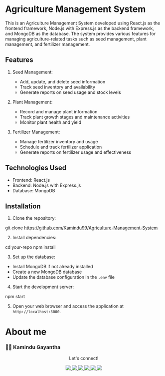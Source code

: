 # Agriculture Management System

This is an Agriculture Management System developed using React.js as the frontend framework, Node.js with Express.js as the backend framework, and MongoDB as the database. The system provides various features for managing agriculture-related tasks such as seed management, plant management, and fertilizer management.

## Features

1. Seed Management: 
   - Add, update, and delete seed information
   - Track seed inventory and availability
   - Generate reports on seed usage and stock levels

2. Plant Management:
   - Record and manage plant information
   - Track plant growth stages and maintenance activities
   - Monitor plant health and yield

3. Fertilizer Management:
   - Manage fertilizer inventory and usage
   - Schedule and track fertilizer application
   - Generate reports on fertilizer usage and effectiveness

## Technologies Used

- Frontend: React.js
- Backend: Node.js with Express.js
- Database: MongoDB

## Installation

1. Clone the repository:

git clone https://github.com/Kamindu99/Agriculture-Management-System


2. Install dependencies:

cd your-repo
npm install


3. Set up the database:
- Install MongoDB if not already installed
- Create a new MongoDB database
- Update the database configuration in the `.env` file

4. Start the development server:

npm start


5. Open your web browser and access the application at `http://localhost:3000`.


# About me

### 👨‍💻 Kamindu Gayantha

   <div align="center">
<p align="center">Let's connect!</p>

<a href="https://lk.linkedin.com/in/kamindu-gayantha-4693661b5" target="blank">
    <img src="https://img.shields.io/badge/linkedin-%230077B5.svg?&style=for-the-badge&logo=linkedin&logoColor=white" />
</a>

<a href="https://medium.com/@kamidugayantha123" target="blank">
    <img src="https://img.shields.io/badge/Medium-12100E?style=for-the-badge&logo=medium&logoColor=white" />
</a>

<a href="https://stackoverflow.com" target="blank">
    <img src="https://img.shields.io/badge/Stack_Overflow-FE7A16?style=for-the-badge&logo=stack-overflow&logoColor=white" />
</a>

<a href = "https://twitter.com/k_a_m_i_n_d_u_" target="blank">
    <img src="https://img.shields.io/badge/Twitter-1DA1F2?style=for-the-badge&logo=twitter&logoColor=white" />
</a>

<a href="https://www.facebook.com/people/Kamindu-Gayantha/pfbid0HiQ3VyBUHkvNnHN3Soc6tjJqmNhdNqopfatjNJQ53eHnCCZ5s7h95GLDDvKtUTZkl/" target="blank">
    <img src="https://img.shields.io/badge/Facebook-1877F2?style=for-the-badge&logo=facebook&logoColor=white" />
</a>

<a href="https://www.instagram.com/k_a_m_i_n_d_u_/" target="blank">
    <img src="https://img.shields.io/badge/Instagram-E4405F?style=for-the-badge&logo=instagram&logoColor=white" />
</a>

</div>
